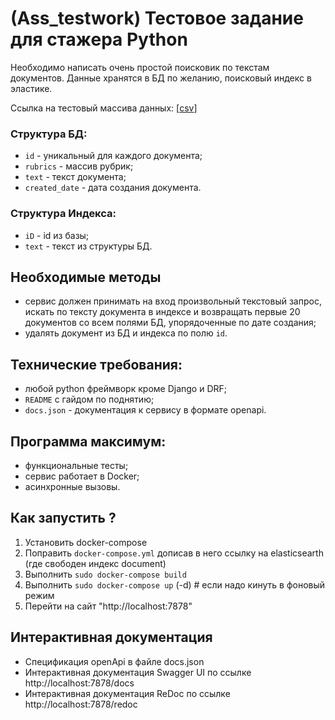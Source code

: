 # (Ass_testwork) Тестовое задание для стажера Python

Необходимо написать очень простой поисковик по текстам документов. Данные хранятся в БД по желанию, поисковый индекс в эластике. 

Ссылка на тестовый массива данных: [[csv](https://drive.google.com/uc?export=download&confirm=s5vl&id=1O5rOunfzkkF4vIZXk3WCbb6A2XpRPDt1)]

### Структура БД:

- `id` - уникальный для каждого документа;
- `rubrics` - массив рубрик;
- `text` - текст документа;
- `created_date` - дата создания документа.

### Структура Индекса:

- `iD` - id из базы;
- `text` - текст из структуры БД.

## Необходимые методы

- сервис должен принимать на вход произвольный текстовый запрос, искать по тексту документа в индексе и возвращать первые 20 документов со всем полями БД, упорядоченные по дате создания;
- удалять документ из БД и индекса по полю  `id`.

## Технические требования:

- любой python фреймворк кроме Django и DRF;
- `README` с гайдом по поднятию;
- `docs.json` - документация к сервису в формате openapi.

## Программа максимум:

- функциональные тесты;
- сервис работает в Docker;
- асинхронные вызовы.

## Как запустить ?
1) Установить docker-compose
2) Поправить `docker-compose.yml` дописав в него ссылку на elasticsearth (где свободен индекс document)
3) Выполнить `sudo docker-compose build`
4) Выполнить `sudo docker-compose up` (-d) # если надо кинуть в фоновый режим
5) Перейти на сайт "http://localhost:7878"

## Интерактивная документация 
- Спецификация openApi в файле docs.json
- Интерактивная документация Swagger UI по ссылке http://localhost:7878/docs
- Интерактивная документация ReDoc по ссылке http://localhost:7878/redoc